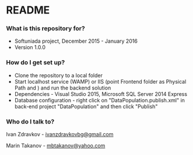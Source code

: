 # README #

### What is this repository for? ###

* Softuniada project, December 2015 - January 2016
* Version 1.0.0

### How do I get set up? ###

* Clone the repository to a local folder
* Start localhost service (WAMP) or IIS (point Frontend folder as Physical Path and ) and run the backend solution
* Dependencies - Visual Studio 2015, Microsoft SQL Server 2014 Express
* Database configuration - right click on "DataPopulation.publish.xml" in back-end project "DataPopulation" and then click "Publish"

### Who do I talk to? ###


Ivan Zdravkov - ivanzdravkovbg@gmail.com

Marin Takanov - mbtakanov@yahoo.com